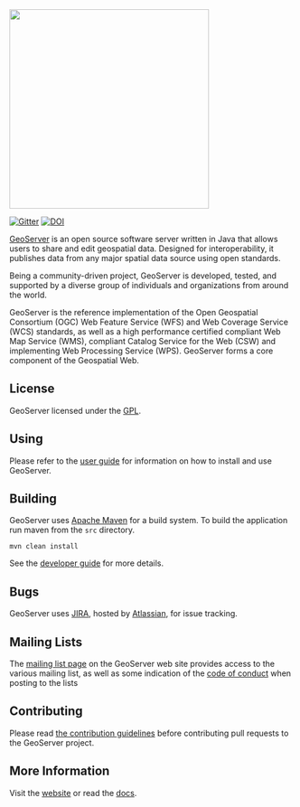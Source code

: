 <img src="/doc/en/themes/geoserver/static/GeoServer_500.png" width="353">

[![Gitter](https://badges.gitter.im/geoserver/geoserver.svg)](https://gitter.im/geoserver/geoserver?utm_source=badge&utm_medium=badge&utm_campaign=pr-badge&utm_content=badge)
[![DOI](https://zenodo.org/badge/2751199.svg)](https://zenodo.org/badge/latestdoi/2751199)

[GeoServer](https://geoserver.org) is an open source software server written in Java that
allows users to share and edit geospatial data. Designed for interoperability, it publishes data from
any major spatial data source using open standards.

Being a community-driven project, GeoServer is developed, tested, and supported by a diverse group of
individuals and organizations from around the world.

GeoServer is the reference implementation of the Open Geospatial Consortium (OGC)
Web Feature Service (WFS) and Web Coverage Service (WCS) standards, as well as a high performance
certified compliant Web Map Service (WMS), compliant Catalog Service for the Web (CSW)
and implementing Web Processing Service (WPS).
GeoServer forms a core component of the Geospatial Web.

## License

GeoServer licensed under the [GPL](https://docs.geoserver.org/latest/en/user/introduction/license.html).

## Using

Please refer to the [user guide](https://docs.geoserver.org/latest/en/user/) for information
on how to install and use GeoServer.

## Building

GeoServer uses [Apache Maven](https://maven.apache.org/) for a build system. To
build the application run maven from the `src` directory.

    mvn clean install

See the [developer guide](https://docs.geoserver.org/latest/en/developer/)
for more details.

## Bugs

GeoServer uses [JIRA](https://osgeo-org.atlassian.net/projects/GEOS), hosted by
[Atlassian](https://www.atlassian.com/), for issue tracking.

## Mailing Lists

The [mailing list page](https://geoserver.org/comm/) on the GeoServer web site provides
access to the various mailing list, as well as some indication of the [code of conduct](https://geoserver.org/comm/userlist-guidelines.html) when posting to the lists

## Contributing

Please read [the contribution guidelines](https://github.com/geoserver/geoserver/blob/main/CONTRIBUTING.md) before contributing pull requests to the GeoServer project.

## More Information

Visit the [website](https://geoserver.org/) or read the [docs](https://docs.geoserver.org/).
